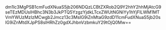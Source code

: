 dm1lc3MgPSB1cmFudXNuaS5jb206NDQzLCBtZXRob2Q9Y2hhY2hhMjAtcG9seTEzMDUsIHBhc3N3b3JkPTQ5YzgzYjdkLTcxZWUtNGNiYy1hYjFlLWM1MTVmYWUzMzIzMCwgb2Jmcz13c3MsIG9iZnMtaG9zdD11cmFudXNuaS5jb20sIG9iZnMtdXJpPS8sIHRhZz0gdXJhbnVzbmkuY29tOjQ0Mw==
